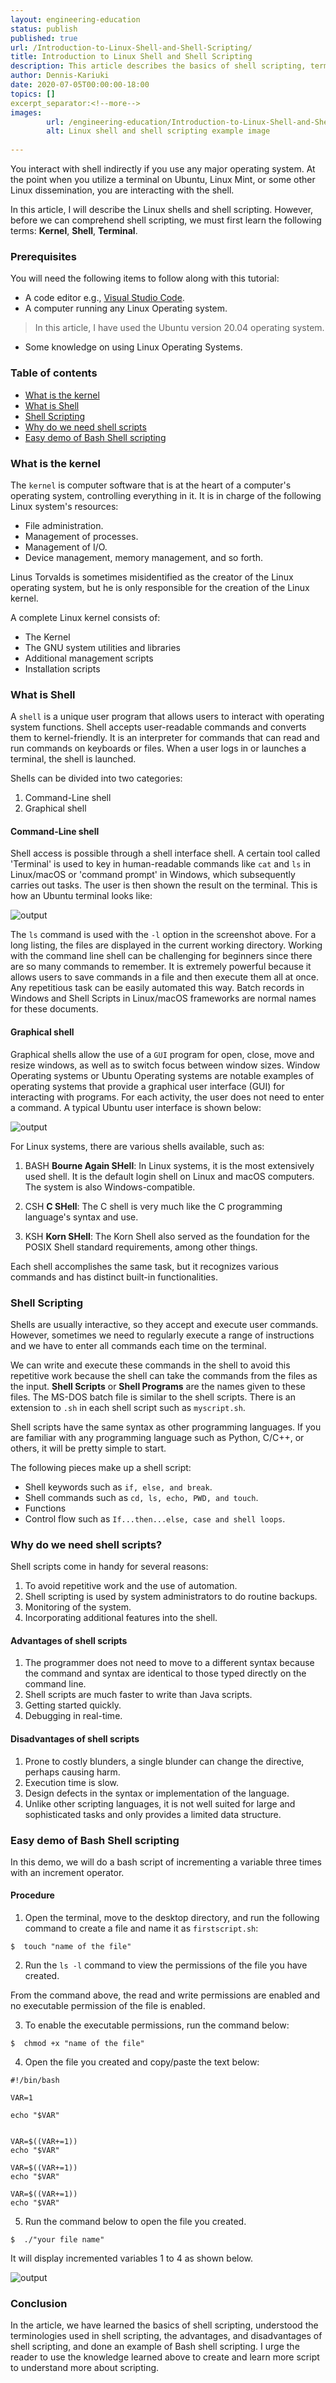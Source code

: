 ```yaml
---
layout: engineering-education
status: publish
published: true
url: /Introduction-to-Linux-Shell-and-Shell-Scripting/
title: Introduction to Linux Shell and Shell Scripting
description: This article describes the basics of shell scripting, terminologies used in shell scripting, the advantages, and disadvantages of shell scripting.
author: Dennis-Kariuki
date: 2020-07-05T00:00:00-18:00
topics: []
excerpt_separator:<!--more-->
images:
        url: /engineering-education/Introduction-to-Linux-Shell-and-Shell-Scripting/hero.png
        alt: Linux shell and shell scripting example image
        
---
```

You interact with shell indirectly if you use any major operating system. At the point when you utilize a terminal on Ubuntu, Linux Mint, or some other Linux dissemination, you are interacting with the shell. 
<!--more-->

In this article, I will describe the Linux shells and shell scripting. However, before we can comprehend shell scripting, we must first learn the following terms: **Kernel**, **Shell**, **Terminal**.

### Prerequisites

You will need the following items to follow along with this tutorial:
- A code editor e.g., [Visual Studio Code](https://code.visualstudio.com/download).
- A computer running any Linux Operating system.
> In this article, I have used the Ubuntu version 20.04 operating system.
- Some knowledge on using Linux Operating Systems.

### Table of contents

- [What is the kernel](#what-is-the-kernel)
- [What is Shell](#what-is-shell)
- [Shell Scripting](#shell-scripting)
- [Why do we need shell scripts](#why-do-we-need-shell-scripts)
- [Easy demo of Bash Shell scripting](#easy-demo-of-bash-shell-scripting)

### What is the kernel

The `kernel` is computer software that is at the heart of a computer's operating system, controlling everything in it. It is in charge of the following Linux system's resources:

- File administration. 
- Management of processes.
- Management of I/O.
- Device management, memory management, and so forth. 

Linus Torvalds is sometimes misidentified as the creator of the Linux operating system, but he is only responsible for the creation of the Linux kernel. 

A complete Linux kernel consists of:

- The Kernel
- The GNU system utilities and libraries 
- Additional management scripts 
- Installation scripts

### What is Shell

A `shell` is a unique user program that allows users to interact with operating system functions. Shell accepts user-readable commands and converts them to kernel-friendly. It is an interpreter for commands that can read and run commands on keyboards or files. When a user logs in or launches a terminal, the shell is launched.

Shells can be divided into two categories: 
1. Command-Line shell
2. Graphical shell

#### Command-Line shell

Shell access is possible through a shell interface shell. A certain tool called 'Terminal' is used to key in human-readable commands like `cat` and `ls` in Linux/macOS or 'command prompt' in Windows, which subsequently carries out tasks. The user is then shown the result on the terminal. This is how an Ubuntu  terminal looks like:

![output](/engineering-education/Introduction-to-Linux-Shell-and-Shell-Scripting/ubuntu_terminal.png)

The `ls` command is used with the `-l` option in the screenshot above. For a long listing, the files are displayed in the current working directory. Working with the command line shell can be challenging for beginners since there are so many commands to remember. It is extremely powerful because it allows users to save commands in a file and then execute them all at once. Any repetitious task can be easily automated this way. Batch records in Windows and Shell Scripts in Linux/macOS frameworks are normal names for these documents.

#### Graphical shell

Graphical shells allow the use of a `GUI` program for open, close, move and resize windows, as well as to switch focus between window sizes. Window Operating systems or Ubuntu Operating systems are notable examples of operating systems that provide a graphical user interface (GUI) for interacting with programs. For each activity, the user does not need to enter a command. A typical Ubuntu user interface is shown below:

![output](/engineering-education/Introduction-to-Linux-Shell-and-Shell-Scripting/ubuntu_GUI.png)

For Linux systems, there are various shells available, such as: 

1. BASH **Bourne Again SHell**: In Linux systems, it is the most extensively used shell. It is the default login shell on Linux and macOS computers. The system is also Windows-compatible.

2. CSH **C SHell**: The C shell is very much like the C programming language's syntax and use.

3. KSH **Korn SHell**: The Korn Shell also served as the foundation for the POSIX Shell standard requirements, among other things. 

Each shell accomplishes the same task, but it recognizes various commands and has distinct built-in functionalities.

### Shell Scripting

Shells are usually interactive, so they accept and execute user commands. However, sometimes we need to regularly execute a range of instructions and we have to enter all commands each time on the terminal.

We can write and execute these commands in the shell to avoid this repetitive work because the shell can take the commands from the files as the input. **Shell Scripts** or **Shell Programs** are the names given to these files. The MS-DOS batch file is similar to the shell scripts. There is an extension to `.sh` in each shell script such as `myscript.sh`.

Shell scripts have the same syntax as other programming languages. If you are familiar with any programming language such as Python, C/C++, or others, it will be pretty simple to start.

The following pieces make up a shell script:

- Shell keywords such as `if, else, and break`.
- Shell commands such as `cd, ls, echo, PWD, and touch`.
- Functions
- Control flow such as `If...then...else, case and shell loops`.

### Why do we need shell scripts? 

Shell scripts come in handy for several reasons:

1. To avoid repetitive work and the use of automation.
2. Shell scripting is used by system administrators to do routine backups.
3. Monitoring of the system.
4. Incorporating additional features into the shell.

#### Advantages of shell scripts

1. The programmer does not need to move to a different syntax because the command and syntax are identical to those typed directly on the command line.
2. Shell scripts are much faster to write than Java scripts.
3. Getting started quickly.
4. Debugging in real-time.

#### Disadvantages of shell scripts

1. Prone to costly blunders, a single blunder can change the directive, perhaps causing harm. 
2. Execution time is slow. 
3. Design defects in the syntax or implementation of the language.
4. Unlike other scripting languages, it is not well suited for large and sophisticated tasks and only provides a limited data structure.

### Easy demo of Bash Shell scripting

In this demo, we will do a bash script of incrementing a variable three times with an increment operator.

#### Procedure

1. Open the terminal, move to the desktop directory, and run the following command to create a file and name it as `firstscript.sh`:

```
$  touch "name of the file"
```

2. Run the `ls -l` command to view the permissions of the file you have created.

From the command above, the read and write permissions are enabled and no executable permission of the file is enabled. 

3. To enable the executable permissions, run the command below:

```
$  chmod +x "name of the file"
```

4. Open the file you created  and copy/paste the text below:


```
#!/bin/bash

VAR=1

echo "$VAR"


VAR=$((VAR+=1))
echo "$VAR"

VAR=$((VAR+=1))
echo "$VAR"

VAR=$((VAR+=1))
echo "$VAR"
```

5. Run the command below to open the file you created.

```
$  ./"your file name"
```

 It will display incremented variables 1 to 4 as shown below.

![output](/engineering-education/Introduction-to-Linux-Shell-and-Shell-Scripting/bash_script.png)


### Conclusion

In the article, we have learned the basics of shell scripting, understood the terminologies used in shell scripting, the advantages, and disadvantages of shell scripting, and done an example of Bash shell scripting. I urge the reader to use the knowledge learned above to create and learn more script to understand more about scripting.
